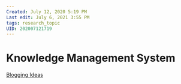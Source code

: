 ```yaml
---
Created: July 12, 2020 5:19 PM
Last edit: July 6, 2021 3:55 PM
tags: research_topic
UID: 202007121719
---
```

# Knowledge Management System


[Blogging Ideas](Blogging%20Ideas%2086ed49c0871243df85012d68a1580da2.csv)